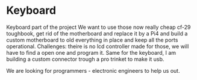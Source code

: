 # Keyboard
Keyboard part of the project
We want to use those now really cheap cf-29 toughbook, get rid of the motherboard and replace it by a Pi4 and build a custom motherboard to old everything in place and keep all the ports operational.
Challenges: theire is no lcd controller made for those, we will have to find a open one and program it.
  Same for the keyboard, I am building a custom connector trough a pro trinket to make it usb.
  
  We are looking for programmers - electronic engineers to help us out.
